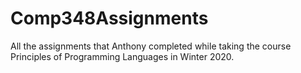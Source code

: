 # Comp348Assignments
All the assignments that Anthony completed while taking the course Principles of Programming Languages in Winter 2020. 
